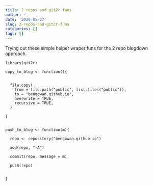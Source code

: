 ```yaml
---
title: 2 repos and git2r funs
author: ~
date: '2020-05-27'
slug: 2-repos-and-git2r-funs
categories: []
tags: []
---
```




Trying out these simple helper wraper funs for the 2 repo blogdown approach. 

```
library(git2r)

copy_to_blog <- function(){
  
  
  file.copy(
    from = file.path("public", list.files("public")),
    to = "bengowan.github.io",
    overwrite = TRUE, 
    recursive = TRUE,
  )
  
}


push_to_blog <- function(m){
  
  repo <- repository("bengowan.github.io")
  
  add(repo, "-A")
  
  commit(repo, message = m)
  
  push(repo)
  
  
}

```